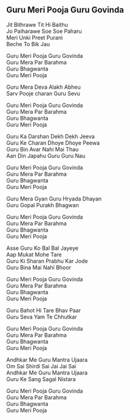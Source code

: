 ## Guru Meri Pooja Guru Govinda


Jit Bithrawe Tit Hi Baithu  
Jo Paiharawe Soe Soe Paharu  
Meri Unki Preet Purani  
Beche To Bik Jau

Guru Meri Pooja Guru Govinda  
Guru Mera Par Barahma  
Guru Bhagwanta  
Guru Meri Pooja

Guru Mera Deva Alakh Abheu  
Sarv Pooje charan Guru Sevu

Guru Meri Pooja Guru Govinda  
Guru Mera Par Barahma  
Guru Bhagwanta  
Guru Meri Pooja

Guru Ka Darshan Dekh Dekh Jeeva  
Guru Ke Charan Dhoye Dhoye Peewa  
Guru Bin Avar Nahi Mai Thau  
Aan Din Japahu Guru Guru Nau

Guru Meri Pooja Guru Govinda  
Guru Mera Par Barahma  
Guru Bhagwanta  
Guru Meri Pooja

Guru Mera Gyan Guru Hryada Dhayan  
Guru Gopal Purakh Bhagwan

Guru Meri Pooja Guru Govinda  
Guru Mera Par Barahma  
Guru Bhagwanta  
Guru Meri Pooja

Asse Guru Ko Bal Bal Jayeye  
Aap Mukat Mohe Tare  
Guru Ki Sharan Prabhu Kar Jode  
Guru Bina Mai Nahi Bhoor

Guru Meri Pooja Guru Govinda  
Guru Mera Par Barahma  
Guru Bhagwanta  
Guru Meri Pooja

Guru Bahot Hi Tare Bhav Paar  
Guru Seva Yam Te Chhutkar

Guru Meri Pooja Guru Govinda  
Guru Mera Par Barahma  
Guru Bhagwanta  
Guru Meri Pooja

Andhkar Me Guru Mantra Ujaara  
Om Sai Shirdi Sai Jai Jai Sai  
Andhkar Me Guru Mantra Ujaara  
Guru Ke Sang Sagal Nistara

Guru Meri Pooja Guru Govinda  
Guru Mera Par Barahma  
Guru Bhagwanta  
Guru Meri Pooja

